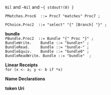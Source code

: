 ```Nil``` and ```~Nil``` and ```~{ stdout!(0) }```

```PMatches.Proc6  ::= Proc7 "matches" Proc7 ;```

```PChoice.Proc2  ::= "select" "{" [Branch] "}" ;```

**bundle**  
```PBundle.Proc2  ::= Bundle "{" Proc "}" ;```  
```BundleWrite.    Bundle ::= "bundle+" ;```  
```BundleRead.     Bundle ::= "bundle-" ;```  
```BundleEquiv.    Bundle ::= "bundle0" ;```  
```BundleReadWrite. Bundle ::= "bundle"  ;```  


**Linear Receipts**  
```for (x <- a; y <- b if *x)```  

**Name Declarations**  

**token Uri**  
